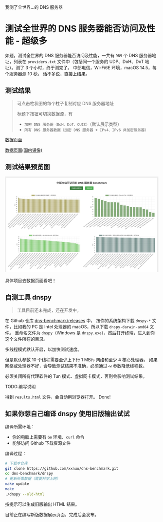 我测了全世界...的 DNS 服务器

# 测试全世界的 DNS 服务器能否访问及性能 - 超级多

如题，测试全世界的 DNS 服务器能否访问及性能，一共有 `989` 个 DNS 服务器地址，列表在 `providers.txt` 文件中（包括同一个服务的 UDP、DoH、DoT 地址）。测了 3 个小时，终于测完了。
中部电信，Wi-Fi6E 环境，macOS 14.5，每个服务器测 10 秒。
话不多说，直接上结果。

## 测试结果

> 可点击柱状图的每个柱子复制对应 DNS 服务器地址
>
> 标题下按钮可切换数据源，有
>
> - `加密 DNS 服务器（DoH、DoT、QUIC）`（默认展示类型）
> - `所有 DNS 服务器数据（加密 DNS 服务器 + IPv4、IPv6 非加密服务器）`

[数据页面](https://xxnuo.github.io/dns-benchmark/results.html)

[数据页面(国内镜像)](https://dns-benchmark.gh.2020818.xyz/results.html)

## 测试结果预览图

![测试结果预览](./images/preview.jpeg)

具体项目去数据页面看吧！

## 自测工具 dnspy

> 工具目前还未完成，还在开发中。

在 Github 仓库 [dns-benchmark/releases](https://github.com/xxnuo/dns-benchmark/releases) 中，
按你的系统架构下载 `dnspy-*` 文件，比如我的 PC 是 Intel 处理器的 macOS，所以下载 `dnspy-darwin-amd64` 文件。
重命名文件为 `dnspy`（Windows 是 `dnspy.exe`），然后打开终端，进入到你这个文件所在的目录。

多线程模式默认开启，以加快测试速度。

但是默认参数 10 个线程需要至少上下行 1 MB/s 网络和至少 4 核心处理器。
如果网络或处理器不好，会导致测试结果不准确，必须通过`-w` 参数降低线程数。

必须关闭所有代理软件的 Tun 模式、虚拟网卡模式，否则会影响测试结果。

TODO:编写说明

得到 `results.html` 文件，会自动用浏览器打开。
Done!

## 如果你想自己编译 dnspy 使用旧版输出试试

编译所需环境：

- 你的电脑上需要有 `Go` 环境、`curl` 命令
- 能够访问 Github 下载资源文件

编译过程：

```bash
# 下载本仓库
git clone https://github.com/xxnuo/dns-benchmark.git
cd dns-benchmark/dnspy
# 更新所需数据（需要科学上网）
make update
make
./dnspy --old-html
```
按提示可以生成旧版输出 HTML 结果。

目前正在编写新版数据展示页面，完成后会发布。